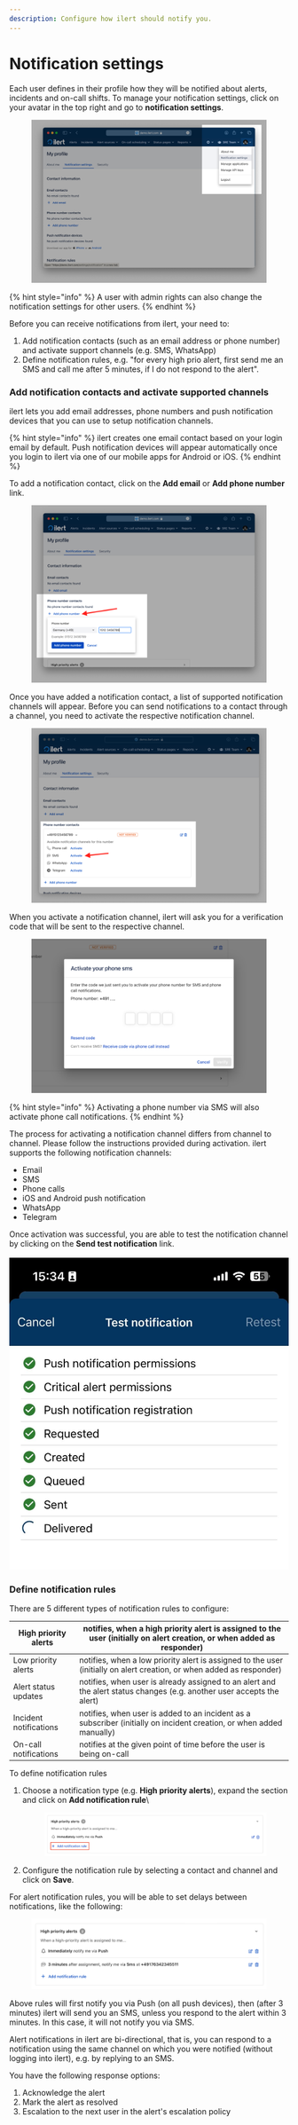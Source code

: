 ```yaml
---
description: Configure how ilert should notify you.
---
```


# Notification settings

Each user defines in their profile how they will be notified about alerts, incidents and on-call shifts. To manage your notification settings, click on your avatar in the top right and go to **notification settings**.

<figure><img src="../.gitbook/assets/Screenshot 2023-04-24 at 17.08.08.png" alt=""><figcaption></figcaption></figure>

{% hint style="info" %}
A user with admin rights can also change the notification settings for other users.&#x20;
{% endhint %}

Before you can receive notifications from ilert, your need to:

1. Add notification contacts (such as an email address or phone number) and activate support channels (e.g. SMS, WhatsApp)
2. Define notification rules, e.g. "for every high prio alert, first send me an SMS and call me after 5 minutes, if I do not respond to the alert".

### Add notification contacts and activate supported channels

ilert lets you add email addresses, phone numbers and push notification devices that you can use to setup notification channels.

{% hint style="info" %}
ilert creates one email contact based on your login email by default. Push notification devices will appear automatically once you login to ilert via one of our mobile apps for Android or iOS.
{% endhint %}

To add a notification contact, click on the **Add email** or **Add phone number** link.

<figure><img src="../.gitbook/assets/Screenshot 2023-04-24 at 17.19.26.png" alt=""><figcaption></figcaption></figure>

Once you have added a notification contact, a list of supported notification channels will appear. Before you can send notifications to a contact through a channel, you need to activate the respective notification channel.

<figure><img src="../.gitbook/assets/Screenshot 2023-04-24 at 17.24.57 (1).png" alt=""><figcaption></figcaption></figure>

When you activate a notification channel, ilert will ask you for a verification code that will be sent to the respective channel.

<figure><img src="../.gitbook/assets/image (65).png" alt=""><figcaption></figcaption></figure>

{% hint style="info" %}
Activating a phone number via SMS will also activate phone call notifications.
{% endhint %}

The process for activating a notification channel differs from channel to channel. Please follow the instructions provided during activation. ilert supports the following notification channels:

* Email
* SMS
* Phone calls
* iOS and Android push notification
* WhatsApp
* Telegram

Once activation was successful, you are able to test the notification channel by clicking on the **Send test notification** link.\
\
![](<../.gitbook/assets/image (60).png>)

### Define notification rules

There are 5 different types of notification rules to configure:

| High priority alerts   | notifies, when a high priority alert is assigned to the user (initially on alert creation, or when added as responder) |
| ---------------------- | ---------------------------------------------------------------------------------------------------------------------- |
| Low priority alerts    | notifies, when a low priority alert is assigned to the user (initially on alert creation, or when added as responder)  |
| Alert status updates   | notifies, when user is already assigned to an alert and the alert status changes (e.g. another user accepts the alert) |
| Incident notifications | notifies, when user is added to an incident as a subscriber (initially on incident creation, or when added manually)   |
| On-call notifications  | notifies at the given point of time before the user is being on-call                                                   |



To define notification rules

1.  Choose a notification type (e.g. **High priority alerts**), expand the section and click on **Add notification rule**\


    <figure><img src="../.gitbook/assets/image (64).png" alt=""><figcaption></figcaption></figure>
2. Configure the notification rule by selecting a contact and channel  and click on **Save**.

For alert notification rules, you will be able to set delays between notifications, like the following:

<figure><img src="../.gitbook/assets/image.png" alt=""><figcaption></figcaption></figure>

Above rules will first notify you via Push (on all push devices), then (after 3 minutes) ilert will send you an SMS, unless you respond to the alert within 3 minutes. In this case, it will not notify you via SMS.

Alert notifications in ilert are bi-directional, that is, you can respond to a notification using the same channel on which you were notified (without logging into ilert), e.g. by replying to an SMS.

You have the following response options:

1. Acknowledge the alert
2. Mark the alert as resolved
3. Escalation to the next user in the alert's escalation policy
